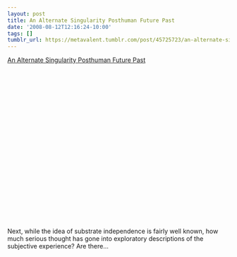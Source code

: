 ```yaml
---
layout: post
title: An Alternate Singularity Posthuman Future Past
date: '2008-08-12T12:16:24-10:00'
tags: []
tumblr_url: https://metavalent.tumblr.com/post/45725723/an-alternate-singularity-posthuman-future-past
---
```

[An Alternate Singularity Posthuman Future Past](http://metavalent.com/?p=874)  

<object width="425" height="344"><param name="movie" value="http://www.youtube.com/v/Sf8R5ZlDiJg&amp;hl=en&amp;fs=1&amp;rel=0&amp;color1=0xe1600f&amp;color2=0xfebd01">
<param name="allowFullScreen" value="true">
<embed src="http://www.youtube.com/v/Sf8R5ZlDiJg&amp;hl=en&amp;fs=1&amp;rel=0&amp;color1=0xe1600f&amp;color2=0xfebd01" type="application/x-shockwave-flash" allowfullscreen="true" width="425" height="344"></embed></object>

Next, while the idea of substrate independence is fairly well known, how much serious thought has gone into exploratory descriptions of the subjective experience? Are there…

